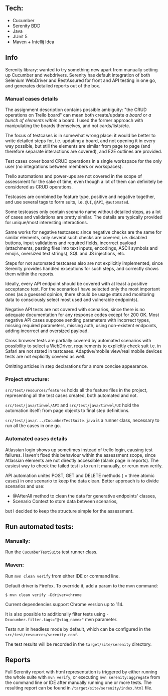 ## Tech:
* Cucumber
* Serenity BDD
* Java
* JUnit 5
* Maven + Intellij Idea

## Info
Serenity library: wanted to try something new apart from manually setting up Cucumber and webdrivers.
Serenity has default integration of both Selenium WebDriver and RestAssured for front and API testing in one go, and generates detailed reports out of the box.

### Manual cases details
The assignment description contains possible ambiguity: "the CRUD operations on Trello board" can mean both create/update *a board* or *a bunch of elements within* a board. I used the former approach with manipulating the boards themselves, and not cards/lists/etc.

The focus of testcases is in somewhat wrong place: it would be better to write detailed steps for, i.e. updating a board, and not opening it in every way possible, but still the elements are similar from page to page (and therefore separate interactions are covered), and E2E outlines are provided.

Test cases cover board CRUD operations in a single workspace for the only user (no integrations between members or workspaces).

Trello automations and power-ups are not covered in the scope of assessment for the sake of time, even though a lot of them can definitely be considered as CRUD operations.

Testcases are combined by feature type, positive and negative together, and use several tags to form suits, i.e. `@UI`, `@API`, `@automated`.

Some testcases only contain scenario name without detailed steps, as a lot of cases and validations are pretty similar. The details are typically provided for unique/most interesting interactions.

Same works for negative testcases: since negative checks are the same for similar elements, only several such checks are covered, i.e. disabled buttons, input validations and required fields, incorrect payload (attachments, pasting files into text inputs, encodings, ASCII symbols and emojis, oversized text strings), SQL and JS injections, etc.

Steps for not automated testcases also are not explicitly implemented, since Serenity provides handled exceptions for such steps, and correctly shows them within the reports.

Ideally, every API endpoint should be covered with at least a positive acceptance test. For the scenarios I have selected only the most important ones (as a guessed opinion, there should be usage stats and monitoring data to consciously select most used and vulnerable endpoints).

Negative API tests are not covered with scenarios, since there is no adequate documentation for any response codes except for 200 OK. Most negative API cases suppose sending parameters with incorrect types, missing required parameters, missing auth, using non-existent endpoints, adding incorrect and oversized payload.

Cross browser tests are partially covered by automated scenarios with possibility to select a WebDriver, requirements to explicitly check suit i.e. in Safari are not stated in testcases. Adaptive/mobile view/real mobile devices tests are not explicitly covered as well.

Omitting articles in step declarations for a more concise appearance.

### Project structure:

`src/test/resources/features` holds all the feature files in the project, representing all the test cases created, both automated and not.

`src/test/java/tinwel/API` and `src/test/java/tinwel/UI` hold the automation itself: from page objects to final step definitions.

`src/test/java/.../CucumberTestSuite.java` is a runner class, necessary to run all the cases in one go.

### Automated cases details
Atlassian login shows up sometimes instead of trello login, causing test failures. Haven't fixed this behaviour within the assessment scope, since Atlassian elements are not directly accessible (blank page in reports). The easiest way to check the failed test is to run it manually, or rerun mvn verify.

API automation unites POST, GET and DELETE methods ( = three atomic cases) in one scenario to keep the data clean. Better approach is to divide scenarios and use:
* @AfterAll method to clean the data for generative endpoints' classes,
* Scenario Context to store data between scenarios,

but I decided to keep the structure simple for the assessment.


## Run automated tests:
### Manually:
Run the `CucumberTestSuite` test runner class.
### Maven:
Run `mvn clean verify` from either IDE or command line.

Default driver is Firefox. To override it, add a param to the mvn command:
```
$ mvn clean verify -Ddriver=chrome
```

Current dependencies support Chrome version up to 114.

It is also possible to additionally filter tests using `-Dcucumber.filter.tags="@<tag_name>"` mvn parameter.

Tests run in headless mode by default, which can be configured in the `src/test/resources/serenity.conf`.

The test results will be recorded in the `target/site/serenity` directory.

## Reports
Full Serenity report with html representation is triggered by either running the whole suite with `mvn verify`, or executing `mvn serenity:aggregate` from the command line or IDE after manually running one or more tests. The resulting report can be found in `/target/site/serenity/index.html` file.

